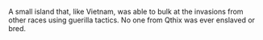 A small island that, like Vietnam, was able to bulk at the invasions from other races using guerilla tactics. No one from Qthix was ever enslaved or bred.